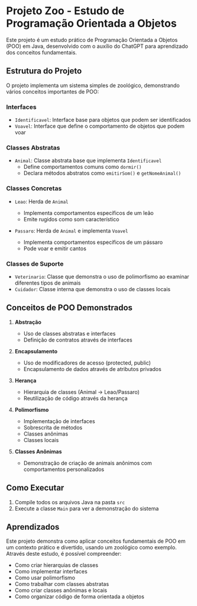 # Projeto Zoo - Estudo de Programação Orientada a Objetos

Este projeto é um estudo prático de Programação Orientada a Objetos (POO) em Java, desenvolvido com o auxílio do ChatGPT para aprendizado dos conceitos fundamentais.

## Estrutura do Projeto

O projeto implementa um sistema simples de zoológico, demonstrando vários conceitos importantes de POO:

### Interfaces
- `Identificavel`: Interface base para objetos que podem ser identificados
- `Voavel`: Interface que define o comportamento de objetos que podem voar

### Classes Abstratas
- `Animal`: Classe abstrata base que implementa `Identificavel`
  - Define comportamentos comuns como `dormir()`
  - Declara métodos abstratos como `emitirSom()` e `getNomeAnimal()`

### Classes Concretas
- `Leao`: Herda de `Animal`
  - Implementa comportamentos específicos de um leão
  - Emite rugidos como som característico

- `Passaro`: Herda de `Animal` e implementa `Voavel`
  - Implementa comportamentos específicos de um pássaro
  - Pode voar e emitir cantos

### Classes de Suporte
- `Veterinario`: Classe que demonstra o uso de polimorfismo ao examinar diferentes tipos de animais
- `Cuidador`: Classe interna que demonstra o uso de classes locais

## Conceitos de POO Demonstrados

1. **Abstração**
   - Uso de classes abstratas e interfaces
   - Definição de contratos através de interfaces

2. **Encapsulamento**
   - Uso de modificadores de acesso (protected, public)
   - Encapsulamento de dados através de atributos privados

3. **Herança**
   - Hierarquia de classes (Animal -> Leao/Passaro)
   - Reutilização de código através da herança

4. **Polimorfismo**
   - Implementação de interfaces
   - Sobrescrita de métodos
   - Classes anônimas
   - Classes locais

5. **Classes Anônimas**
   - Demonstração de criação de animais anônimos com comportamentos personalizados

## Como Executar

1. Compile todos os arquivos Java na pasta `src`
2. Execute a classe `Main` para ver a demonstração do sistema

## Aprendizados

Este projeto demonstra como aplicar conceitos fundamentais de POO em um contexto prático e divertido, usando um zoológico como exemplo. Através deste estudo, é possível compreender:

- Como criar hierarquias de classes
- Como implementar interfaces
- Como usar polimorfismo
- Como trabalhar com classes abstratas
- Como criar classes anônimas e locais
- Como organizar código de forma orientada a objetos 